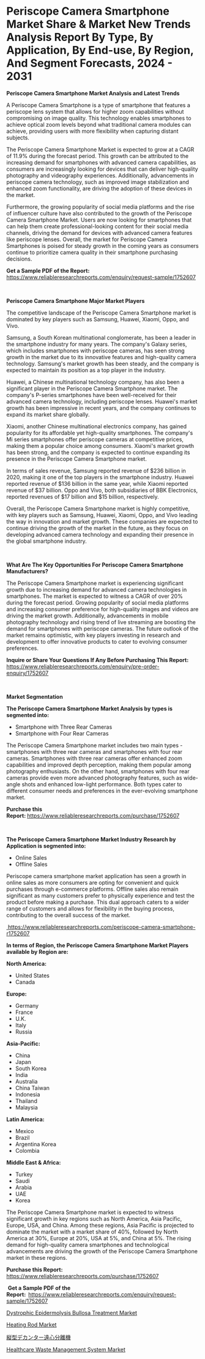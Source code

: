 <p><h1>Periscope Camera Smartphone Market Share & Market New Trends Analysis Report By Type, By Application, By End-use, By Region, And Segment Forecasts, 2024 - 2031</h1></p><p><strong>Periscope Camera Smartphone Market Analysis and Latest Trends</strong></p>
<p><p>A Periscope Camera Smartphone is a type of smartphone that features a periscope lens system that allows for higher zoom capabilities without compromising on image quality. This technology enables smartphones to achieve optical zoom levels beyond what traditional camera modules can achieve, providing users with more flexibility when capturing distant subjects.</p><p>The Periscope Camera Smartphone Market is expected to grow at a CAGR of 11.9% during the forecast period. This growth can be attributed to the increasing demand for smartphones with advanced camera capabilities, as consumers are increasingly looking for devices that can deliver high-quality photography and videography experiences. Additionally, advancements in periscope camera technology, such as improved image stabilization and enhanced zoom functionality, are driving the adoption of these devices in the market.</p><p>Furthermore, the growing popularity of social media platforms and the rise of influencer culture have also contributed to the growth of the Periscope Camera Smartphone Market. Users are now looking for smartphones that can help them create professional-looking content for their social media channels, driving the demand for devices with advanced camera features like periscope lenses. Overall, the market for Periscope Camera Smartphones is poised for steady growth in the coming years as consumers continue to prioritize camera quality in their smartphone purchasing decisions.</p></p>
<p><strong>Get a Sample PDF of the Report:&nbsp;</strong> <a href="https://www.reliableresearchreports.com/enquiry/request-sample/1752607">https://www.reliableresearchreports.com/enquiry/request-sample/1752607</a></p>
<p>&nbsp;</p>
<p><strong>Periscope Camera Smartphone Major Market Players</strong></p>
<p><p>The competitive landscape of the Periscope Camera Smartphone market is dominated by key players such as Samsung, Huawei, Xiaomi, Oppo, and Vivo. </p><p>Samsung, a South Korean multinational conglomerate, has been a leader in the smartphone industry for many years. The company's Galaxy series, which includes smartphones with periscope cameras, has seen strong growth in the market due to its innovative features and high-quality camera technology. Samsung's market growth has been steady, and the company is expected to maintain its position as a top player in the industry.</p><p>Huawei, a Chinese multinational technology company, has also been a significant player in the Periscope Camera Smartphone market. The company's P-series smartphones have been well-received for their advanced camera technology, including periscope lenses. Huawei's market growth has been impressive in recent years, and the company continues to expand its market share globally.</p><p>Xiaomi, another Chinese multinational electronics company, has gained popularity for its affordable yet high-quality smartphones. The company's Mi series smartphones offer periscope cameras at competitive prices, making them a popular choice among consumers. Xiaomi's market growth has been strong, and the company is expected to continue expanding its presence in the Periscope Camera Smartphone market.</p><p>In terms of sales revenue, Samsung reported revenue of $236 billion in 2020, making it one of the top players in the smartphone industry. Huawei reported revenue of $136 billion in the same year, while Xiaomi reported revenue of $37 billion. Oppo and Vivo, both subsidiaries of BBK Electronics, reported revenues of $17 billion and $15 billion, respectively.</p><p>Overall, the Periscope Camera Smartphone market is highly competitive, with key players such as Samsung, Huawei, Xiaomi, Oppo, and Vivo leading the way in innovation and market growth. These companies are expected to continue driving the growth of the market in the future, as they focus on developing advanced camera technology and expanding their presence in the global smartphone industry.</p></p>
<p>&nbsp;</p>
<p><strong>What Are The Key Opportunities For Periscope Camera Smartphone Manufacturers?</strong></p>
<p><p>The Periscope Camera Smartphone market is experiencing significant growth due to increasing demand for advanced camera technologies in smartphones. The market is expected to witness a CAGR of over 20% during the forecast period. Growing popularity of social media platforms and increasing consumer preference for high-quality images and videos are driving the market growth. Additionally, advancements in mobile photography technology and rising trend of live streaming are boosting the demand for smartphones with periscope cameras. The future outlook of the market remains optimistic, with key players investing in research and development to offer innovative products to cater to evolving consumer preferences.</p></p>
<p><strong>Inquire or Share Your Questions If Any Before Purchasing This Report:</strong> <a href="https://www.reliableresearchreports.com/enquiry/pre-order-enquiry/1752607">https://www.reliableresearchreports.com/enquiry/pre-order-enquiry/1752607</a></p>
<p>&nbsp;</p>
<p><strong>Market Segmentation</strong></p>
<p><strong>The Periscope Camera Smartphone Market Analysis by types is segmented into:</strong></p>
<p><ul><li>Smartphone with Three Rear Cameras</li><li>Smartphone with Four Rear Cameras</li></ul></p>
<p><p>The Periscope Camera Smartphone market includes two main types - smartphones with three rear cameras and smartphones with four rear cameras. Smartphones with three rear cameras offer enhanced zoom capabilities and improved depth perception, making them popular among photography enthusiasts. On the other hand, smartphones with four rear cameras provide even more advanced photography features, such as wide-angle shots and enhanced low-light performance. Both types cater to different consumer needs and preferences in the ever-evolving smartphone market.</p></p>
<p><strong>Purchase this Report:&nbsp;</strong><a href="https://www.reliableresearchreports.com/purchase/1752607">https://www.reliableresearchreports.com/purchase/1752607</a></p>
<p>&nbsp;</p>
<p><strong>The Periscope Camera Smartphone Market Industry Research by Application is segmented into:</strong></p>
<p><ul><li>Online Sales</li><li>Offline Sales</li></ul></p>
<p><p>Periscope camera smartphone market application has seen a growth in online sales as more consumers are opting for convenient and quick purchases through e-commerce platforms. Offline sales also remain significant as many customers prefer to physically experience and test the product before making a purchase. This dual approach caters to a wider range of customers and allows for flexibility in the buying process, contributing to the overall success of the market.</p></p>
<p><a href="https://www.reliableresearchreports.com/periscope-camera-smartphone-r1752607">&nbsp;https://www.reliableresearchreports.com/periscope-camera-smartphone-r1752607</a></p>
<p><strong>In terms of Region, the Periscope Camera Smartphone Market Players available by Region are:</strong></p>
<p>
    <p> <strong> North America: </strong>
        <ul>
            <li>United States</li>
            <li>Canada</li>
        </ul>
        </p> 
    <p> <strong> Europe: </strong>
        <ul>
            <li>Germany</li>
            <li>France</li>
            <li>U.K.</li>
            <li>Italy</li>
            <li>Russia</li>
        </ul>
        </p> 
    <p> <strong> Asia-Pacific: </strong>
        <ul>
            <li>China</li>
            <li>Japan</li>
            <li>South Korea</li>
            <li>India</li>
            <li>Australia</li>
            <li>China Taiwan</li>
            <li>Indonesia</li>
            <li>Thailand</li>
            <li>Malaysia</li>
        </ul>
        </p> 
    <p> <strong> Latin America: </strong>
        <ul>
            <li>Mexico</li>
            <li>Brazil</li>
            <li>Argentina Korea</li>
            <li>Colombia</li>
        </ul>
        </p> 
    <p> <strong> Middle East & Africa: </strong>
        <ul>
            <li>Turkey</li>
            <li>Saudi</li>
            <li>Arabia</li>
            <li>UAE</li>
            <li>Korea</li>
        </ul>
    </p>
    </p>
<p><p>The Periscope Camera Smartphone market is expected to witness significant growth in key regions such as North America, Asia Pacific, Europe, USA, and China. Among these regions, Asia Pacific is projected to dominate the market with a market share of 40%, followed by North America at 30%, Europe at 20%, USA at 5%, and China at 5%. The rising demand for high-quality camera smartphones and technological advancements are driving the growth of the Periscope Camera Smartphone market in these regions.</p></p>
<p><strong>Purchase this Report: </strong><a href="https://www.reliableresearchreports.com/purchase/1752607">https://www.reliableresearchreports.com/purchase/1752607</a></p>
<p>&nbsp;<strong>Get a Sample PDF of the Report:&nbsp;&nbsp;</strong><a href="https://www.reliableresearchreports.com/enquiry/request-sample/1752607">https://www.reliableresearchreports.com/enquiry/request-sample/1752607</a></p>
<p><strong></strong></p>
<p><p><a href="https://www.linkedin.com/pulse/dystrophic-epidermolysis-bullosa-treatment-market-research-7wbzc">Dystrophic Epidermolysis Bullosa Treatment Market</a></p><p><a href="https://github.com/CliffMedina6/Market-Research-Report-List-4/blob/main/heating-rod-market.md">Heating Rod Market</a></p><p><a href="https://github.com/mreklxf44233/Market-Research-Report-List-2/blob/main/523782854761.md">縦型デカンター遠心分離機</a></p><p><a href="https://www.linkedin.com/pulse/healthcare-waste-management-system-market-competitive-analysis-sxrxc">Healthcare Waste Management System Market</a></p></p>